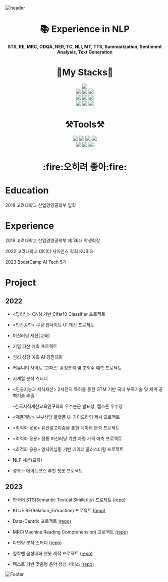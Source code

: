 ![header](https://capsule-render.vercel.app/api?type=waving&color=gradient&customColorList=6&height=200&section=header&text=Hello,%20stranger&fontSize=55&descSize=30)
<div align="center">

# 📚 Experience in NLP

**STS, RE, MRC, ODQA, NER, TC, NLI, MT, TTS, Summarization, Sentiment Analysis, Text Generation**

</div>

<div align="center">
  
# 📖My Stacks📖

<img src="https://img.shields.io/badge/python-3776AB?style=for-the-badge&logo=python&logoColor=white">
<br>

<img src="https://img.shields.io/badge/fastapi-009688?style=for-the-badge&logo=fastapi&logoColor=white">
<img src="https://img.shields.io/badge/streamlit-FF4B4B?style=for-the-badge&logo=streamlit&logoColor=white">
<img src="https://img.shields.io/badge/amazonaws-232F3E?style=for-the-badge&logo=amazonaws&logoColor=white">
<br>

<img src="https://img.shields.io/badge/pytorch-EE4C2C?style=for-the-badge&logo=pytorch&logoColor=white">
<img src="https://img.shields.io/badge/transformers-FFFF33?style=for-the-badge">
<img src="https://img.shields.io/badge/pytorch_lightning-EE4C2C?style=for-the-badge&logo=lightning&logoColor=#792EE5">
<br>

<img src="https://img.shields.io/badge/scikitlearn-F7931E?style=for-the-badge&logo=scikitlearn&logoColor=white">
<img src="https://img.shields.io/badge/tensorflow-FF6F00?style=for-the-badge&logo=tensorflow&logoColor=white">
<img src="https://img.shields.io/badge/keras-D00000?style=for-the-badge&logo=keras&logoColor=white">

</div>

<div align="center">

# ⚒Tools⚒

<img src="https://img.shields.io/badge/Visual Studio Code-007ACC?style=for-the-badge&logo=Visual Studio Code&logoColor=white">
<img src="https://img.shields.io/badge/pycharm-000000?style=for-the-badge&logo=pycharm&logoColor=white">
<img src="https://img.shields.io/badge/Jupyter-F37626?style=for-the-badge&logo=Jupyter&logoColor=white">
<img src="https://img.shields.io/badge/Google Colab-F9AB00?style=for-the-badge&logo=Google Colab&logoColor=white">
<br>

<img src="https://img.shields.io/badge/Audacity-0000cc?style=for-the-badge&logo=Audacity&logoColor=white">
<img src="https://img.shields.io/badge/githubactions-2088FF?style=for-the-badge&logo=githubactions&logoColor=white">
<img src="https://img.shields.io/badge/Git-F05032?style=for-the-badge&logo=Git&logoColor=white">
<br>

</div>

<h1 align="center">:fire:오히려 좋아:fire:</h1>

# Education

2018 고려대학교 산업경영공학부 입학

# Experience

2019 고려대학교 산업경영공학부 제 36대 학생회장

2022 고려대학교 데이터 사이언스 학회 KUBIG

2023 BoostCamp AI Tech 5기

# Project 

## 2022

* <딥러닝> CNN 기반 Cifar10 Classifier 프로젝트

* <인간공학> 쿠팡 웹사이트 UI 개선 프로젝트

* <KUBIG> 머신러닝 세션(교육)

* <KUBIG> 기업 파산 예측 프로젝트

* <KUBIG> 심리 성향 예측 AI 경진대회

* <KUBIG> 커뮤니티 사이트 '고파스' 감정분석 및 조회수 예측 프로젝트

* <KUBIG> 시계열 분석 스터디

* <인공지능과 지식재산> 2차전지 특허를 통한 GTM 기반 국내 부족기술 및 세계 공백기술 추출
  
  -한국지식재산교육연구학회 우수논문 발표상, 캡스톤 우수상

* <제품개발> 부부상담 플랫폼 UI 가이드라인 제시 프로젝트

* <최적화 응용> 유전알고리즘을 통한 데이터 분석 프로젝트

* <최적화 응용> 정통 머신러닝 기반 차량 가격 예측 프로젝트

* <최적화 응용> 양자어닐링 기반 데이터 클러스터링 프로젝트

* <KUBIG> NLP 세션(교육)

* <KUBIG> 성북구 데이트코스 추천 챗봇 프로젝트

## 2023
  
* <BoostCamp> 한국어 STS(Semantic Textual Similarity) 프로젝트 [(repo)](https://github.com/gyubinc/Semantic_Text_Similarity_Task)
  
* <BoostCamp> KLUE RE(Relation_Extraction) 프로젝트 [(repo)](https://github.com/gyubinc/KLUE_RE_Task)

* <BoostCamp> Data-Centric 프로젝트 [(repo)](https://github.com/gyubinc/Datacentric-Project)
  
* <BoostCamp> MRC(Machine Reading Comprehension) 프로젝트 [(repo)](https://github.com/gyubinc/MRC-Project)
  
* <KUBIG> 다변량 분석 스터디 [(repo)](https://github.com/gyubinc/Multivariate_Data_Analysis_study)
  
* <KUBIG> 침착맨 음성대화 챗봇 제작 프로젝트 [(repo)](https://github.com/gyubinc/Voice-Chatbot-Project)

* <BoostCamp> 텍스트 기반 맞춤형 음악 생성 서비스 [(repo)](https://github.com/gyubinc/TexTuneS_Text2Music_Generation)

![Footer](https://capsule-render.vercel.app/api?type=waving&color=gradient&customColorList=6&height=150&section=footer)
